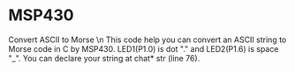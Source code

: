 # MSP430
Convert ASCII to Morse \n
This code help you can convert an ASCII string to Morse code in C by MSP430.
LED1(P1.0) is dot "." and LED2(P1.6) is space "_".
You can declare your string at chat* str (line 76).
